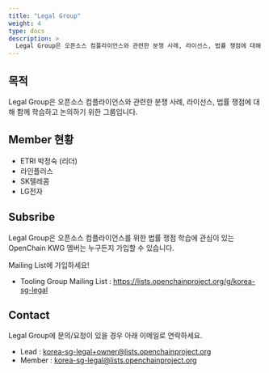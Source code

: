 ```yaml
---
title: "Legal Group"
weight: 4
type: docs
description: >
  Legal Group은 오픈소스 컴플라이언스와 관련한 분쟁 사례, 라이선스, 법률 쟁점에 대해 함께 학습하고 논의하기 위한 그룹입니다. 
---
```


## 목적

Legal Group은 오픈소스 컴플라이언스와 관련한 분쟁 사례, 라이선스, 법률 쟁점에 대해 함께 학습하고 논의하기 위한 그룹입니다.  

## Member 현황

* ETRI 박정숙 (리더)
* 라인플러스
* SK텔레콤
* LG전자

## Subsribe

Legal Group은 오픈소스 컴플라이언스를 위한 법률 쟁점 학습에 관심이 있는 OpenChain KWG 멤버는 누구든지 가입할 수 있습니다. 

Mailing List에 가입하세요!

* Tooling Group Mailing List : https://lists.openchainproject.org/g/korea-sg-legal

## Contact

Legal Group에 문의/요청이 있을 경우 아래 이메일로 연락하세요. 

* Lead : korea-sg-legal+owner@lists.openchainproject.org
* Member : korea-sg-legal@lists.openchainproject.org
